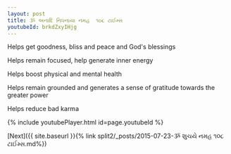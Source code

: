 ```yaml
---
layout: post
title: ૐ અનાદિ નિધનાયા નમહ  ૧૦૮ ટાઈમ્સ
youtubeId: brkdZxyIHjg
---
```

 
 
Helps get goodness, bliss and peace and God's blessings
 
Helps remain focused, help generate inner energy 
 
Helps boost physical and mental health 
 
Helps remain grounded and generates a sense of gratitude towards the greater power 
 
Helps reduce bad karma
 
 
 
 


{% include youtubePlayer.html id=page.youtubeId %}
 
[Next]({{ site.baseurl }}{% link  split2/_posts/2015-07-23-ૐ શુચયે નમહ ૧૦૮ ટાઈમ્સ.md%})
 
